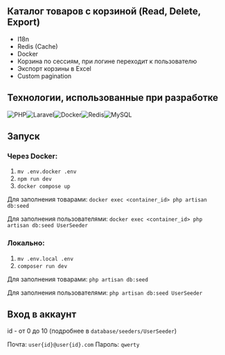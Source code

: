 ## Каталог товаров с корзиной (Read, Delete, Export)

-   I18n
-   Redis (Cache)
-   Docker
-   Корзина по сессиям, при логине переходит к пользователю
-   Экспорт корзины в Excel
-   Custom pagination

## Технологии, использованные при разработке

![PHP](https://img.shields.io/badge/php-%23777BB4.svg?style=for-the-badge&logo=php&logoColor=white)![Laravel](https://img.shields.io/badge/laravel-%23FF2D20.svg?style=for-the-badge&logo=laravel&logoColor=white)![Docker](https://img.shields.io/badge/docker-%230db7ed.svg?style=for-the-badge&logo=docker&logoColor=white)![Redis](https://img.shields.io/badge/redis-%23DD0031.svg?style=for-the-badge&logo=redis&logoColor=white)![MySQL](https://img.shields.io/badge/mysql-4479A1.svg?style=for-the-badge&logo=mysql&logoColor=white)

## Запуск

### Через Docker:

1.  `mv .env.docker .env`
2.  `npm run dev`
3.  `docker compose up`

Для заполнения товарами:
`docker exec <container_id> php artisan db:seed`

Для заполнения пользователями:
`docker exec <container_id> php artisan db:seed UserSeeder`

### Локально:

1.  `mv .env.local .env`
2.  `composer run dev`

Для заполнения товарами:
`php artisan db:seed`

Для заполнения пользователями:
`php artisan db:seed UserSeeder`

## Вход в аккаунт

id - от 0 до 10 (подробнее в `database/seeders/UserSeeder`)

Почта: `user{id}@user{id}.com`
Пароль: `qwerty`
